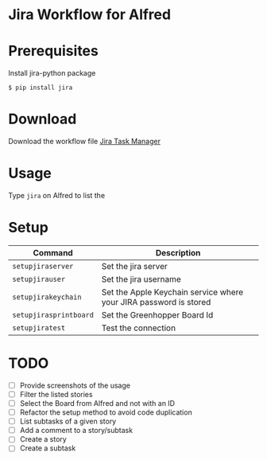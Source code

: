 # Jira Workflow for Alfred

# Prerequisites

Install jira-python package

```
$ pip install jira
```

# Download

Download the workflow file [Jira Task Manager](Jira%20Task%20Manager.alfredworkflow)

# Usage

Type `jira` on Alfred to list the 

# Setup

| Command | Description |
| ------- | ------------|
| `setupjiraserver`      | Set the jira server            |
| `setupjirauser`        | Set the jira username          |
| `setupjirakeychain`    | Set the Apple Keychain service where your JIRA password is stored |
| `setupjirasprintboard` | Set the Greenhopper Board Id |
| `setupjiratest`        | Test the connection|

# TODO

- [ ] Provide screenshots of the usage
- [ ] Filter the listed stories
- [ ] Select the Board from Alfred and not with an ID
- [ ] Refactor the setup method to avoid code duplication
- [ ] List subtasks of a given story
- [ ] Add a comment to a story/subtask
- [ ] Create a story
- [ ] Create a subtask 